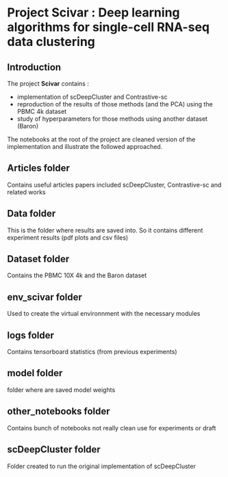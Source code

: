 # Project Scivar : Deep learning algorithms for single-cell RNA-seq data clustering

## Introduction
The project **Scivar** contains :
- implementation of scDeepCluster and Contrastive-sc
- reproduction of the results of those methods (and the PCA) using the PBMC 4k dataset
- study of hyperparameters for those methods using another dataset (Baron)

The notebooks at the root of the project are cleaned version of the implementation and illustrate the followed approached.

## Articles folder
Contains useful articles papers included scDeepCluster, Contrastive-sc and related works

## Data folder
This is the folder where results are saved into. So it contains different experiment results (pdf plots and csv files)

## Dataset folder
Contains the PBMC 10X 4k and the Baron dataset

## env_scivar folder
Used to create the virtual environnment with the necessary modules

## logs folder
Contains tensorboard statistics (from previous experiments)

## model folder
folder where are saved model weights

## other_notebooks folder
Contains bunch of notebooks not really clean use for experiments or draft

## scDeepCluster folder
Folder created to run the original implementation of scDeepCluster


